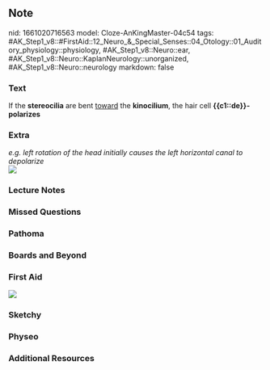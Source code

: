 ## Note
nid: 1661020716563
model: Cloze-AnKingMaster-04c54
tags: #AK_Step1_v8::#FirstAid::12_Neuro_&_Special_Senses::04_Otology::01_Auditory_physiology::physiology, #AK_Step1_v8::Neuro::ear, #AK_Step1_v8::Neuro::KaplanNeurology::unorganized, #AK_Step1_v8::Neuro::neurology
markdown: false

### Text
<div>
  If the <b>stereocilia</b> are bent <u>toward</u> the
  <b>kinocilium</b>, the hair cell <b>{{c1::de}}-polarizes</b>
</div>

### Extra
<div>
  <i>e.g. left rotation of the head initially causes the left
  horizontal canal to depolarize</i>
</div>
<div><img src="paste-87033217286622.jpg"></div>

### Lecture Notes


### Missed Questions


### Pathoma


### Boards and Beyond


### First Aid
<img src="tmphCQYfq.png">

### Sketchy


### Physeo


### Additional Resources

